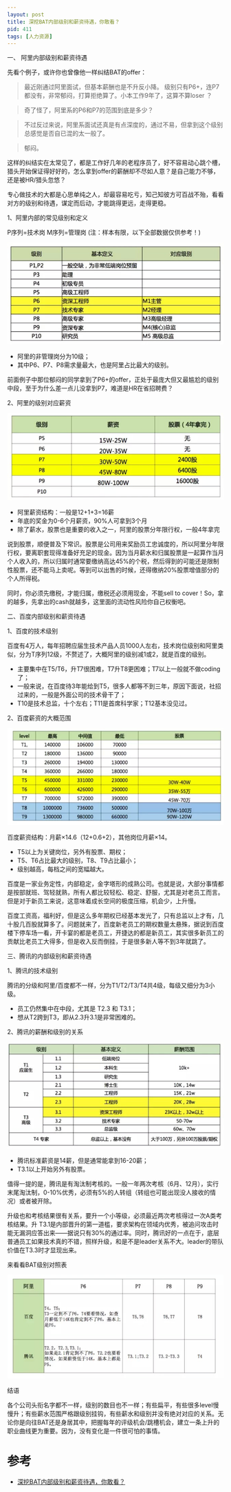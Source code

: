 ```yaml
---
layout: post
title: 深挖BAT内部级别和薪资待遇，你敢看？
pid: 411
tags: [人力资源]
---
```


一、 阿里内部级别和薪资待遇

先看个例子，或许你也曾像他一样纠结BAT的offer：

> 最近刚通过阿里面试，但基本薪酬也是不升反小降。 级别只有P6+，连P7都没有，非常郁闷，打算拒绝算了。小本工作9年了，这算不算loser ？

> 奇了怪了，阿里系的P6和P7的范围到底是多少？

> 不过反过来说，阿里系面试还真是有点深度的，通过不易，但拿到这个级别总感觉是否自已混的太一般了。

> 郁闷。

这样的纠结实在太常见了，都是工作好几年的老程序员了，好不容易动心跳个槽，猎头开始保证得好好的，怎么拿到offer的薪酬却不尽如人意？是自己能力不够，还是被HR/猎头忽悠？

专心做技术的大都是心思单纯之人，却最容易吃亏，知己知彼方可百战不殆，看看对方的级别和待遇，谋定而后动，才能跳得更远，走得更稳。

1、阿里内部的常见级别和定义

P序列=技术岗 M序列=管理岗 (注：样本有限，以下全部数据仅供参考！)

![](/uploads/2019/06/06-01.jpg)

+ 阿里的非管理岗分为10级；
+ 其中P6、P7、P8需求量最大，也是阿里占比最大的级别。

前面例子中那位郁闷的同学拿到了P6+的offer，正处于最庞大但又最尴尬的级别中段，至于为什么差一点儿没拿到P7，难道是HR在省招聘费？

2、阿里的级别对应薪资

![](/uploads/2019/06/06-02.jpg)

+ 阿里薪资结构：一般是12+1+3=16薪
+ 年底的奖金为0-6个月薪资，90%人可拿到3个月
+ 除了薪水，股票也是重要的收入之一，阿里的股票分年限行权，一般4年拿完

说到股票，顺便普及下常识。股票是公司用来奖励员工忠诚度的，所以阿里分年限行权，要离职套现得准备好充足的现金。因为当月薪水和归属股票是一起算作当月个人收入的，所以归属时通常要缴纳高达45%的个税，然后得到的可能还是限制性股票，还不能马上卖呢。等到可以出售的时候，还得缴纳20%股票增值部分的个人所得税。

同时，你必须先缴税，才能归属，缴税还必须用现金，不能sell to cover！So，拿的越多，先拿出的cash就越多，这里面的流动性风险你自己权衡吧。

二、百度内部级别和薪资待遇

1、百度的技术级别

百度有4万人，每年招聘应届生技术产品人员1000人左右，技术岗位级别和阿里类似，分为T序列12级，不赘述了，大概阿里的级别减1或2，就是百度的级别。

+ 主要集中在T5/T6，升T7很困难，T7升T8更困难；T7以上一般就不做coding了；
+ 一般来说，在百度待3年能给到T5，很多人都等不到三年，原因下面说，社招过来的，一般是外面公司的技术骨干了；
+ T10是技术总监，十个左右；T11是首席科学家；T12基本没见过。

2、百度薪资的大概范围

![](/uploads/2019/06/06-03.jpg)

百度薪资结构：月薪×14.6（12+0.6+2），其他岗位月薪×14。

+ T5以上为关键岗位，另外有股票、期权；
+ T5、T6占比最大的级别，T8、T9占比最小；
+ 级别越高，每档之间的宽幅越大。

百度是一家业务定性，内部稳定，金字塔形的成熟公司。也就是说，大部分事情都是按部就班、驾轻就熟，所有人都比较轻松、稳定、舒服，尤其是对老员工而言。但是对于新员工来说，这意味着成长空间的极度压缩，机会少，上升慢。

百度工资高，福利好，但是这么多年期权已经基本发光了，只有总监以上才有，几十股几百股就算多了。问题就来了，百度新老员工的期权数量太悬殊，据说到百度楼下停车场一看，开卡宴的都是老员工，开捷达的都是新员工，其实很多新员工的贡献比老员工大得多，但是收入反而倒挂，于是很多新人等不到3年就跳了。

三、腾讯的内部级别和薪资待遇

1、腾讯的技术级别

腾讯的分级和阿里/百度都不一样，分为T1/T2/T3/T4共4级，每级又细分为3小级。

+ 员工仍然集中在中段，尤其是 T2.3 和 T3.1；
+ 想从T2跨到T3，即从2.3升3.1是非常困难的。

2、腾讯的薪酬和级别的关系

![](/uploads/2019/06/06-04.jpg)

+ 腾讯标准薪资是14薪，但是通常能拿到16-20薪；
+ T3.1以上开始另外有股票。

值得一提的是，腾讯是有淘汰制考核的。一般一年两次考核（6月、12月），实行末尾淘汰制，0-10%优秀，必须有5%的人转组（转组也可能出现没人接收的情况）或者被开除。

升级也和考核结果很有关系，要升一个小等级，必须最近两次考核得过一次A类考核结果。升 T3.1是内部晋升的第一道槛，要求架构在领域内优秀，被追问攻击时能无漏洞应答出来——据说只有30%的通过率。同时，腾讯好的一点在于，底层普通员工如果技术真的不错，照样升级，和是不是leader关系不大。leader的带队价值在T3.3时才显现出来。

来看看BAT级别对照表

![](/uploads/2019/06/06-05.jpg)

结语

各个公司头衔名字都不一样，级别的数目也不一样；有些扁平，有些很多level慢慢升；有些薪水范围严格跟级别挂钩，有些薪水和级别并没有绝对对应的关系。无论你是向往BAT还是身居其中，把握每年的评级机会/跳槽机会，建立一条上升的职业曲线更为重要。因为，没有变化是一件很可怕的事情。

# 参考
+ [深挖BAT内部级别和薪资待遇，你敢看？](https://mp.weixin.qq.com/s?__biz=MTQzMjE1NjQwMQ==&mid=207265348&idx=1&sn=dce6366818be482a046bba0a639bd31c&scene=7#wechat_redirect)